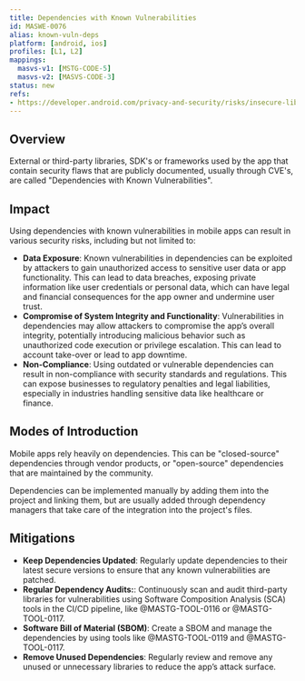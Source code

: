 ```yaml
---
title: Dependencies with Known Vulnerabilities
id: MASWE-0076
alias: known-vuln-deps
platform: [android, ios]
profiles: [L1, L2]
mappings:
  masvs-v1: [MSTG-CODE-5]
  masvs-v2: [MASVS-CODE-3]
status: new
refs:
- https://developer.android.com/privacy-and-security/risks/insecure-library
---
```


## Overview

External or third-party libraries, SDK's or frameworks used by the app that contain security flaws that are publicly documented, usually through CVE's, are called "Dependencies with Known Vulnerabilities".

## Impact

Using dependencies with known vulnerabilities in mobile apps can result in various security risks, including but not limited to:

- **Data Exposure**: Known vulnerabilities in dependencies can be exploited by attackers to gain unauthorized access to sensitive user data or app functionality. This can lead to data breaches, exposing private information like user credentials or personal data, which can have legal and financial consequences for the app owner and undermine user trust.
- **Compromise of System Integrity and Functionality**: Vulnerabilities in dependencies may allow attackers to compromise the app’s overall integrity, potentially introducing malicious behavior such as unauthorized code execution or privilege escalation. This can lead to account take-over or lead to app downtime.
- **Non-Compliance**: Using outdated or vulnerable dependencies can result in non-compliance with security standards and regulations. This can expose businesses to regulatory penalties and legal liabilities, especially in industries handling sensitive data like healthcare or finance.

## Modes of Introduction

Mobile apps rely heavily on dependencies. This can be "closed-source" dependencies through vendor products, or "open-source" dependencies that are maintained by the community.

Dependencies can be implemented manually by adding them into the project and linking them, but are usually added through dependency managers that take care of the integration into the project's files.

## Mitigations

- **Keep Dependencies Updated**: Regularly update dependencies to their latest secure versions to ensure that any known vulnerabilities are patched.
- **Regular Dependency Audits:**: Continuously scan and audit third-party libraries for vulnerabilities using Software Composition Analysis (SCA) tools in the CI/CD pipeline, like @MASTG-TOOL-0116 or @MASTG-TOOL-0117.
- **Software Bill of Material (SBOM)**: Create a SBOM and manage the dependencies by using tools like @MASTG-TOOL-0119 and @MASTG-TOOL-0117.
- **Remove Unused Dependencies**: Regularly review and remove any unused or unnecessary libraries to reduce the app’s attack surface.
